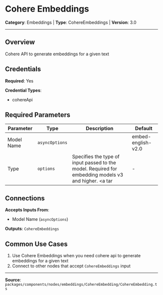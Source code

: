 # Cohere Embeddings

**Category**: Embeddings | **Type**: CohereEmbeddings | **Version**: 3.0

---

## Overview

Cohere API to generate embeddings for a given text

## Credentials

**Required**: Yes

**Credential Types**:
- cohereApi

## Required Parameters

| Parameter | Type | Description | Default |
|-----------|------|-------------|---------|
| Model Name | `asyncOptions` |  | embed-english-v2.0 |
| Type | `options` | Specifies the type of input passed to the model. Required for embedding models v3 and higher. <a tar | - |

## Connections

**Accepts Inputs From**:
- Model Name (`asyncOptions`)

**Outputs**: `CohereEmbeddings`

## Common Use Cases

1. Use Cohere Embeddings when you need cohere api to generate embeddings for a given text
2. Connect to other nodes that accept `CohereEmbeddings` input

---

**Source**: `packages/components/nodes/embeddings/CohereEmbedding/CohereEmbedding.ts`